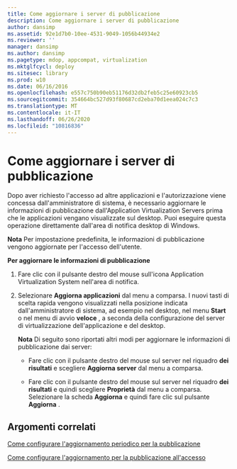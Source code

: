 ```yaml
---
title: Come aggiornare i server di pubblicazione
description: Come aggiornare i server di pubblicazione
author: dansimp
ms.assetid: 92e1d7b0-10ee-4531-9049-1056b44934e2
ms.reviewer: ''
manager: dansimp
ms.author: dansimp
ms.pagetype: mdop, appcompat, virtualization
ms.mktglfcycl: deploy
ms.sitesec: library
ms.prod: w10
ms.date: 06/16/2016
ms.openlocfilehash: e557c750b90eb51176d32db2feb5c25e60923cb5
ms.sourcegitcommit: 354664bc527d93f80687cd2eba70d1eea024c7c3
ms.translationtype: MT
ms.contentlocale: it-IT
ms.lasthandoff: 06/26/2020
ms.locfileid: "10816836"
---
```

# Come aggiornare i server di pubblicazione


Dopo aver richiesto l'accesso ad altre applicazioni e l'autorizzazione viene concessa dall'amministratore di sistema, è necessario aggiornare le informazioni di pubblicazione dall'Application Virtualization Servers prima che le applicazioni vengano visualizzate sul desktop. Puoi eseguire questa operazione direttamente dall'area di notifica desktop di Windows.

**Nota**  Per impostazione predefinita, le informazioni di pubblicazione vengono aggiornate per l'accesso dell'utente.

 

**Per aggiornare le informazioni di pubblicazione**

1.  Fare clic con il pulsante destro del mouse sull'icona Application Virtualization System nell'area di notifica.

2.  Selezionare **Aggiorna applicazioni** dal menu a comparsa. I nuovi tasti di scelta rapida vengono visualizzati nella posizione indicata dall'amministratore di sistema, ad esempio nel desktop, nel menu **Start** o nel menu di avvio **veloce** , a seconda della configurazione del server di virtualizzazione dell'applicazione e del desktop.

    **Nota**  Di seguito sono riportati altri modi per aggiornare le informazioni di pubblicazione dai server:

    -   Fare clic con il pulsante destro del mouse sul server nel riquadro **dei risultati** e scegliere **Aggiorna server** dal menu a comparsa.

    -   Fare clic con il pulsante destro del mouse sul server nel riquadro **dei risultati** e quindi scegliere **Proprietà** dal menu a comparsa. Selezionare la scheda **Aggiorna** e quindi fare clic sul pulsante **Aggiorna** .

     

## Argomenti correlati


[Come configurare l'aggiornamento periodico per la pubblicazione](how-to-set-up-periodic-publishing-refresh.md)

[Come configurare l'aggiornamento per la pubblicazione all'accesso](how-to-set-up-publishing-refresh-on-login.md)

 

 






